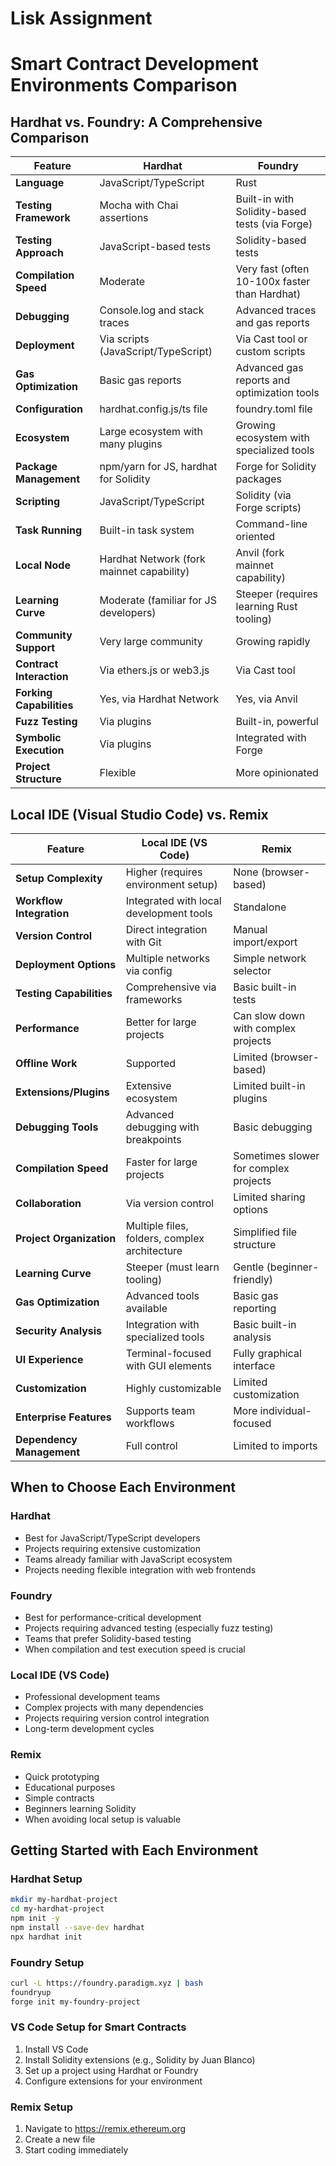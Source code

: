 # Lisk Assignment 
# Smart Contract Development Environments Comparison

## Hardhat vs. Foundry: A Comprehensive Comparison

| Feature | Hardhat | Foundry |
|---------|---------|---------|
| **Language** | JavaScript/TypeScript | Rust |
| **Testing Framework** | Mocha with Chai assertions | Built-in with Solidity-based tests (via Forge) |
| **Testing Approach** | JavaScript-based tests | Solidity-based tests |
| **Compilation Speed** | Moderate | Very fast (often 10-100x faster than Hardhat) |
| **Debugging** | Console.log and stack traces | Advanced traces and gas reports |
| **Deployment** | Via scripts (JavaScript/TypeScript) | Via Cast tool or custom scripts |
| **Gas Optimization** | Basic gas reports | Advanced gas reports and optimization tools |
| **Configuration** | hardhat.config.js/ts file | foundry.toml file |
| **Ecosystem** | Large ecosystem with many plugins | Growing ecosystem with specialized tools |
| **Package Management** | npm/yarn for JS, hardhat for Solidity | Forge for Solidity packages |
| **Scripting** | JavaScript/TypeScript | Solidity (via Forge scripts) |
| **Task Running** | Built-in task system | Command-line oriented |
| **Local Node** | Hardhat Network (fork mainnet capability) | Anvil (fork mainnet capability) |
| **Learning Curve** | Moderate (familiar for JS developers) | Steeper (requires learning Rust tooling) |
| **Community Support** | Very large community | Growing rapidly |
| **Contract Interaction** | Via ethers.js or web3.js | Via Cast tool |
| **Forking Capabilities** | Yes, via Hardhat Network | Yes, via Anvil |
| **Fuzz Testing** | Via plugins | Built-in, powerful |
| **Symbolic Execution** | Via plugins | Integrated with Forge |
| **Project Structure** | Flexible | More opinionated |

## Local IDE (Visual Studio Code) vs. Remix

| Feature | Local IDE (VS Code) | Remix |
|---------|---------|---------|
| **Setup Complexity** | Higher (requires environment setup) | None (browser-based) |
| **Workflow Integration** | Integrated with local development tools | Standalone |
| **Version Control** | Direct integration with Git | Manual import/export |
| **Deployment Options** | Multiple networks via config | Simple network selector |
| **Testing Capabilities** | Comprehensive via frameworks | Basic built-in tests |
| **Performance** | Better for large projects | Can slow down with complex projects |
| **Offline Work** | Supported | Limited (browser-based) |
| **Extensions/Plugins** | Extensive ecosystem | Limited built-in plugins |
| **Debugging Tools** | Advanced debugging with breakpoints | Basic debugging |
| **Compilation Speed** | Faster for large projects | Sometimes slower for complex projects |
| **Collaboration** | Via version control | Limited sharing options |
| **Project Organization** | Multiple files, folders, complex architecture | Simplified file structure |
| **Learning Curve** | Steeper (must learn tooling) | Gentle (beginner-friendly) |
| **Gas Optimization** | Advanced tools available | Basic gas reporting |
| **Security Analysis** | Integration with specialized tools | Basic built-in analysis |
| **UI Experience** | Terminal-focused with GUI elements | Fully graphical interface |
| **Customization** | Highly customizable | Limited customization |
| **Enterprise Features** | Supports team workflows | More individual-focused |
| **Dependency Management** | Full control | Limited to imports |

## When to Choose Each Environment

### Hardhat
- Best for JavaScript/TypeScript developers
- Projects requiring extensive customization
- Teams already familiar with JavaScript ecosystem
- Projects needing flexible integration with web frontends

### Foundry
- Best for performance-critical development
- Projects requiring advanced testing (especially fuzz testing)
- Teams that prefer Solidity-based testing
- When compilation and test execution speed is crucial

### Local IDE (VS Code)
- Professional development teams
- Complex projects with many dependencies
- Projects requiring version control integration
- Long-term development cycles

### Remix
- Quick prototyping
- Educational purposes
- Simple contracts
- Beginners learning Solidity
- When avoiding local setup is valuable

## Getting Started with Each Environment

### Hardhat Setup
```bash
mkdir my-hardhat-project
cd my-hardhat-project
npm init -y
npm install --save-dev hardhat
npx hardhat init
```

### Foundry Setup
```bash
curl -L https://foundry.paradigm.xyz | bash
foundryup
forge init my-foundry-project
```

### VS Code Setup for Smart Contracts
1. Install VS Code
2. Install Solidity extensions (e.g., Solidity by Juan Blanco)
3. Set up a project using Hardhat or Foundry
4. Configure extensions for your environment

### Remix Setup
1. Navigate to https://remix.ethereum.org
2. Create a new file
3. Start coding immediately
